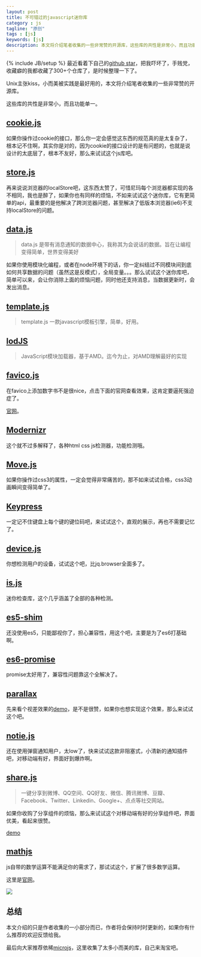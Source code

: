 ```yaml
---
layout: post
title: 不可错过的javascript迷你库
category : js
tagline: "原创"
tags : [js]
keywords: [js]
description: 本文将介绍笔者收集的一些非常赞的开源库，这些库的共性是非常小，而且功能单一。
---
```

{% include JB/setup %}
最近看着下自己的[github star](https://github.com/yanhaijing)，把我吓坏了，手贱党，收藏癖的我都收藏了300+个仓库了，是时候整理一下了。

Unix主张kiss，小而美被实践是最好用的，本文将介绍笔者收集的一些非常赞的开源库。

这些库的共性是非常小，而且功能单一。

## [cookie.js][cookie.js]
如果你操作过cookie的接口，那么你一定会感觉这东西的规范真的是太复杂了，根本记不住啊，其实你是对的，因为cookie的接口设计的是有问题的，也就是说设计的太底层了，根本不友好，那么来试试这个js库吧。

## [store.js][store.js]
再来说说浏览器的localStore吧，这东西太赞了，可惜尼玛每个浏览器都实现的各不相同，我也是醉了，如果你也有同样的烦恼，不如来试试这个迷你库，它有更简单的api，最重要的是他解决了跨浏览器问题，甚至解决了低版本浏览器(ie6)不支持localStore的问题。

## [data.js][data.js]
> data.js 是带有消息通知的数据中心，我称其为会说话的数据。旨在让编程变得简单，世界变得美好

如果你使用模块化编程，或者在node环境下的话，你一定纠结过不同模块间到底如何共享数据的问题（虽然这是反模式），全局变量。。。那么试试这个迷你库吧，简单可以来，会让你消除上面的烦恼问题，同时他还支持消息，当数据更新时，会发出消息。

## [template.js][template.js]
> template.js 一款javascript模板引擎，简单，好用。

## [lodJS][lodJS]
> JavaScript模块加载器，基于AMD。迄今为止，对AMD理解最好的实现

## [favico.js][favico.js]
在favico上添加数字书不是很nice，点击下面的官网查看效果，这肯定要逼死强迫症了。

[官网](http://lab.ejci.net/favico.js/)。

## [Modernizr][Modernizr]
这个就不过多解释了，各种html css js检测器，功能检测哦。

## [Move.js][Move.js]
如果你操作过css3的属性，一定会觉得非常痛苦的，那不如来试试合格，css3动画瞬间变得简单了。

## [Keypress][Keypress]
一定记不住键盘上每个键的键位码吧，来试试这个，直观的展示，再也不需要记忆了。

## [device.js][device.js]
你想检测用户的设备，试试这个吧，比jq.browser全面多了。

## [is.js][is.js]
迷你检查库，这个几乎涵盖了全部的各种检测。

## [es5-shim][es5-shim]
还没使用es5，只能鄙视你了，担心兼容性，用这个吧，主要是为了es6打基础啊。

## [es6-promise][es6-promise]
promise太好用了，兼容性问题靠这个全解决了。

## [parallax][parallax]
先来看个视差效果的[demo](http://zhidao.baidu.com/s/10year/index.html)，是不是很赞，如果你也想实现这个效果，那么来试试这个吧。

## [notie.js][notie.js]
还在使用弹窗通知用户，太low了，快来试试这款非阻塞式，小清新的通知插件吧，对移动端有好，界面好到爆炸啊。

## [share.js][share.js]
> 一键分享到微博、QQ空间、QQ好友、微信、腾讯微博、豆瓣、Facebook、Twitter、Linkedin、Google+、点点等社交网站。

如果你收购了分享组件的烦恼，那么来试试这个对移动端有好的分享组件吧，界面优美，看起来很赞。

[demo](http://overtrue.me/share.js/)

## [mathjs][mathjs]
js自带的数学运算不能满足你的需求了，那试试这个，扩展了很多数学运算。

这里是[官网](http://mathjs.org/)。

![](https://raw.github.com/josdejong/mathjs/master/img/mathjs.png)

## 总结
本文介绍的只是作者收集的一小部分而已，作者将会保持时时更新的，如果你有什么推荐的欢迎反馈给我。

最后向大家推荐依稀[microjs](http://microjs.com/)，这里收集了太多小而美的库，自己来淘宝吧。

[cookie.js]: https://github.com/js-coder/cookie.js
[store.js]: https://github.com/marcuswestin/store.js
[data.js]: https://github.com/yanhaijing/data.js
[template.js]: https://github.com/yanhaijing/template.js
[lodJS]: https://github.com/yanhaijing/lodjs
[favico.js]: http://lab.ejci.net/favico.js/
[Modernizr]: http://modernizr.com/
[Move.js]: http://visionmedia.github.io/move.js/
[Keypress]: http://dmauro.github.io/Keypress/
[device.js]: http://matthewhudson.me/projects/device.js/
[is.js]: http://arasatasaygin.github.io/is.js/
[es5-shim]: https://github.com/es-shims/es5-shim
[parallax]: https://github.com/wagerfield/parallax
[notie.js]: https://github.com/jaredreich/notie.js
[share.js]: https://github.com/overtrue/share.js
[mathjs]: https://github.com/josdejong/mathjs
[es6-promise]: https://github.com/jakearchibald/es6-promise

